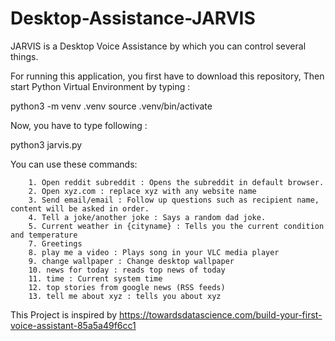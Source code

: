 # Desktop-Assistance-JARVIS


JARVIS is a Desktop Voice Assistance by which you can control several things.




For running this application, you first have to download this repository,
Then start Python Virtual Environment by typing :

python3 -m venv .venv
source .venv/bin/activate


Now, you have to type following :


python3 jarvis.py


You can use these commands:




        1. Open reddit subreddit : Opens the subreddit in default browser.
        2. Open xyz.com : replace xyz with any website name
        3. Send email/email : Follow up questions such as recipient name, content will be asked in order.
        4. Tell a joke/another joke : Says a random dad joke.
        5. Current weather in {cityname} : Tells you the current condition and temperature
        7. Greetings
        8. play me a video : Plays song in your VLC media player
        9. change wallpaper : Change desktop wallpaper
        10. news for today : reads top news of today
        11. time : Current system time
        12. top stories from google news (RSS feeds)
        13. tell me about xyz : tells you about xyz
        
        
        
This Project is inspired by https://towardsdatascience.com/build-your-first-voice-assistant-85a5a49f6cc1
